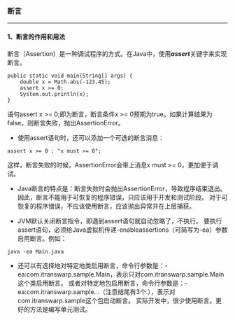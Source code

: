 ### 断言

---

#### 1、断言的作用和用法
断言（Assertion）是一种调试程序的方式。在Java中，使用***assert***关键字来实现断言。
```aiignore
public static void main(String[] args) {
    double x = Math.abs(-123.45);
    assert x >= 0;
    System.out.println(x);
}
```
语句assert x >= 0;即为断言，断言条件x >= 0预期为true。如果计算结果为false，则断言失败，抛出AssertionError。

- 使用assert语句时，还可以添加一个可选的断言消息：
```aiignore
assert x >= 0 : "x must >= 0";
```
这样，断言失败的时候，AssertionError会带上消息x must >= 0，更加便于调试。

- Java断言的特点是：断言失败时会抛出AssertionError，导致程序结束退出。因此，断言不能用于可恢复的程序错误，只应该用于开发和测试阶段。
对于可恢复的程序错误，不应该使用断言，应该抛出异常并在上层捕获。

- JVM默认关闭断言指令，即遇到assert语句就自动忽略了，不执行。
要执行assert语句，必须给Java虚拟机传递-enableassertions（可简写为-ea）参数启用断言。例如：
```aiignore
java -ea Main.java
```

- 还可以有选择地对特定地类启用断言，命令行参数是：-ea:com.itranswarp.sample.Main，表示只对com.itranswarp.sample.Main这个类启用断言。
或者对特定地包启用断言，命令行参数是：-ea:com.itranswarp.sample...（注意结尾有3个.），表示对com.itranswarp.sample这个包启动断言。
实际开发中，很少使用断言。更好的方法是编写单元测试。























